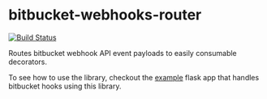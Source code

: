 # bitbucket-webhooks-router
 
[![Build Status](https://travis-ci.com/mukund-murali/bitbucket-webhooks-router.svg?branch=master)](https://travis-ci.com/mukund-murali/bitbucket-webhooks-router)

Routes bitbucket webhook API event payloads to easily consumable decorators.


To see how to use the library, checkout the [example](https://github.com/mukund-murali/bitbucket-webhooks-router/tree/master/examples/sample_flask_app) flask app that handles bitbucket hooks using this library.

